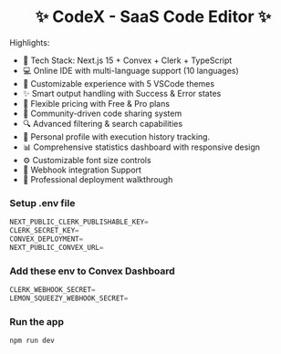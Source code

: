 <h1 align="center">✨ CodeX - SaaS Code Editor ✨</h1>

Highlights:

- 🚀 Tech Stack: Next.js 15 + Convex + Clerk + TypeScript
- 💻 Online IDE with multi-language support (10 languages)
- 🎨 Customizable experience with 5 VSCode themes
- ✨ Smart output handling with Success & Error states
- 💎 Flexible pricing with Free & Pro plans
- 🤝 Community-driven code sharing system
- 🔍 Advanced filtering & search capabilities
- 👤 Personal profile with execution history tracking.
- 📊 Comprehensive statistics dashboard with responsive design
- ⚙️ Customizable font size controls
- 🔗   Webhook integration Support
- 🌟 Professional deployment walkthrough

### Setup .env file

```js
NEXT_PUBLIC_CLERK_PUBLISHABLE_KEY=
CLERK_SECRET_KEY=    
CONVEX_DEPLOYMENT=
NEXT_PUBLIC_CONVEX_URL=
```

### Add these env to Convex Dashboard

```js
CLERK_WEBHOOK_SECRET=
LEMON_SQUEEZY_WEBHOOK_SECRET=
```

### Run the app

```shell
npm run dev
```